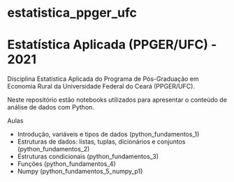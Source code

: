 # estatistica_ppger_ufc

# Estatística Aplicada (PPGER/UFC) - 2021
Disciplina Estatística Aplicada do Programa de Pós-Graduação em Economia Rural da Universidade Federal do Ceará (PPGER/UFC).

Neste repositório estão notebooks utilizados para apresentar o conteúdo de análise de dados com Python.

Aulas
- Introdução, variáveis e tipos de dados (python_fundamentos_1)
- Estruturas de dados: listas, tuplas, dicionários e conjuntos (python_fundamentos_2)
- Estruturas condicionais (python_fundamentos_3)
- Funções (python_fundamentos_4)
- Numpy (python_fundamentos_5_numpy_p1)
